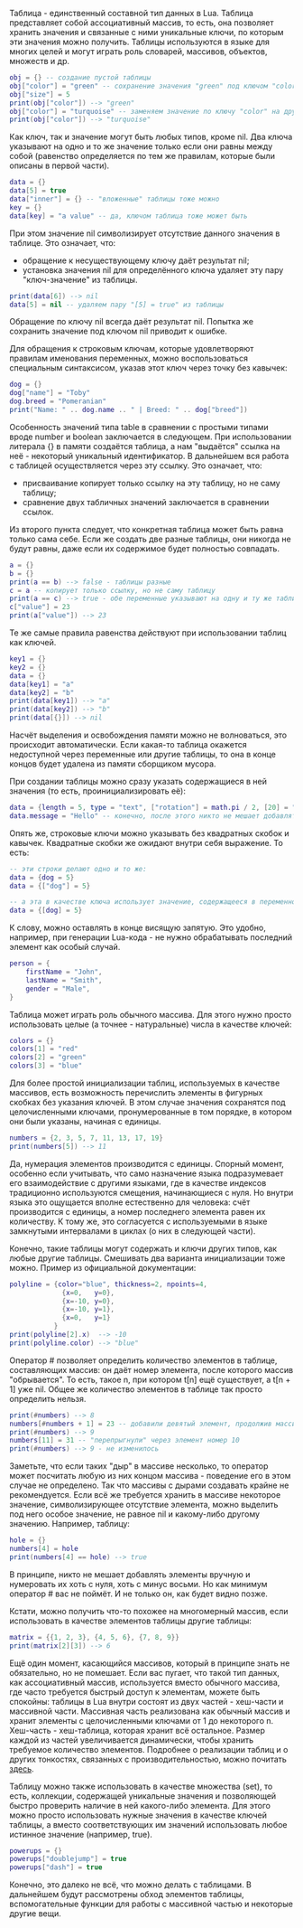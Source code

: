 Таблица - единственный составной тип данных в Lua. Таблица представляет собой ассоциативный массив, то есть, она позволяет хранить значения и связанные с ними уникальные ключи, по которым эти значения можно получить. Таблицы используются в языке для многих целей и могут играть роль словарей, массивов, объектов, множеств и др.

```lua
obj = {} -- создание пустой таблицы
obj["color"] = "green" -- сохранение значения "green" под ключом "color"
obj["size"] = 5
print(obj["color"]) --> "green"
obj["color"] = "turquoise" -- заменяем значение по ключу "color" на другое
print(obj["color"]) --> "turquoise"
```

Как ключ, так и значение могут быть любых типов, кроме nil. Два ключа указывают на одно и то же значение только если они равны между собой (равенство определяется по тем же правилам, которые были описаны в первой части).

```lua
data = {}
data[5] = true
data["inner"] = {} -- "вложенные" таблицы тоже можно
key = {}
data[key] = "a value" -- да, ключом таблица тоже может быть
```

При этом значение nil символизирует отсутствие данного значения в таблице. Это означает, что:

- обращение к несуществующему ключу даёт результат nil;
- установка значения nil для определённого ключа удаляет эту пару "ключ-значение" из таблицы.

```lua
print(data[6]) --> nil
data[5] = nil -- удаляем пару "[5] = true" из таблицы
```

Обращение по ключу nil всегда даёт результат nil. Попытка же сохранить значение под ключом nil приводит к ошибке.

Для обращения к строковым ключам, которые удовлетворяют правилам именования переменных, можно воспользоваться специальным синтаксисом, указав этот ключ через точку без кавычек:

```lua
dog = {}
dog["name"] = "Toby"
dog.breed = "Pomeranian"
print("Name: " .. dog.name .. " | Breed: " .. dog["breed"])
```

Особенность значений типа table в сравнении с простыми типами вроде number и boolean заключается в следующем. При использовании литерала {} в памяти создаётся таблица, а нам "выдаётся" ссылка на неё - некоторый уникальный идентификатор. В дальнейшем вся работа с таблицей осуществляется через эту ссылку. Это означает, что:

- присваивание копирует только ссылку на эту таблицу, но не саму таблицу;
- сравнение двух табличных значений заключается в сравнении ссылок.

Из второго пункта следует, что конкретная таблица может быть равна только сама себе. Если же создать две разные таблицы, они никогда не будут равны, даже если их содержимое будет полностью совпадать.

```lua
a = {}
b = {}
print(a == b) --> false - таблицы разные
c = a -- копирует только ссылку, но не саму таблицу
print(a == c) --> true - обе переменные указывают на одну и ту же таблицу
c["value"] = 23
print(a["value"]) --> 23
```

Те же самые правила равенства действуют при использовании таблиц как ключей.

```lua
key1 = {}
key2 = {}
data = {}
data[key1] = "a"
data[key2] = "b"
print(data[key1]) --> "a"
print(data[key2]) --> "b"
print(data[{}]) --> nil
```

Насчёт выделения и освобождения памяти можно не волноваться, это происходит автоматически. Если какая-то таблица окажется недоступной через переменные или другие таблицы, то она в конце концов будет удалена из памяти сборщиком мусора.

При создании таблицы можно сразу указать содержащиеся в ней значения (то есть, проинициализировать её):

```lua
data = {length = 5, type = "text", ["rotation"] = math.pi / 2, [20] = "idk", [2 + 3] = "haha"}
data.message = "Hello" -- конечно, после этого никто не мешает добавлять или удалять любые записи
```

Опять же, строковые ключи можно указывать без квадратных скобок и кавычек. Квадратные скобки же ожидают внутри себя выражение. То есть:

```lua
-- эти строки делают одно и то же:
data = {dog = 5}
data = {["dog"] = 5}

-- а эта в качестве ключа использует значение, содержащееся в переменной dog:
data = {[dog] = 5}
```

К слову, можно оставлять в конце висящую запятую. Это удобно, например, при генерации Lua-кода - не нужно обрабатывать последний элемент как особый случай.

```lua
person = {
    firstName = "John",
    lastName = "Smith",
    gender = "Male",
}
```

Таблица может играть роль обычного массива. Для этого нужно просто использовать целые (а точнее - натуральные) числа в качестве ключей:

```lua
colors = {}
colors[1] = "red"
colors[2] = "green"
colors[3] = "blue"
```

Для более простой инициализации таблиц, используемых в качестве массивов, есть возможность перечислить элементы в фигурных скобках без указания ключей. В этом случае значения сохранятся под целочисленными ключами, пронумерованные в том порядке, в котором они были указаны, начиная с единицы.

```lua
numbers = {2, 3, 5, 7, 11, 13, 17, 19}
print(numbers[5]) --> 11
```

Да, нумерация элементов производится с единицы. Спорный момент, особенно если учитывать, что само назначение языка подразумевает его взаимодействие с другими языками, где в качестве индексов традиционно используются смещения, начинающиеся с нуля. Но внутри языка это ощущается вполне естественно для человека: счёт производится с единицы, а номер последнего элемента равен их количеству. К тому же, это согласуется с используемыми в языке замкнутыми интервалами в циклах (о них в следующей части).

Конечно, такие таблицы могут содержать и ключи других типов, как любые другие таблицы. Смешивать два варианта инициализации тоже можно. Пример из официальной документации:

```lua
polyline = {color="blue", thickness=2, npoints=4,
             {x=0,   y=0},
             {x=-10, y=0},
             {x=-10, y=1},
             {x=0,   y=1}
           }
print(polyline[2].x)  --> -10
print(polyline.color) --> "blue"
```

Оператор # позволяет определить количество элементов в таблице, составляющих массив: он даёт номер элемента, после которого массив "обрывается". То есть, такое n, при котором t[n] ещё существует, а t[n + 1] уже nil. Общее же количество элементов в таблице так просто определить нельзя.

```lua
print(#numbers) --> 8
numbers[#numbers + 1] = 23 -- добавили девятый элемент, продолжив массив
print(#numbers) --> 9
numbers[11] = 31 -- "перепрыгнули" через элемент номер 10
print(#numbers) --> 9 - не изменилось
```

Заметьте, что если таких "дыр" в массиве несколько, то оператор может посчитать любую из них концом массива - поведение его в этом случае не определено. Так что массивы с дырами создавать крайне не рекомендуется. Если всё же требуется хранить в массиве некоторое значение, символизирующее отсутствие элемента, можно выделить под него особое значение, не равное nil и какому-либо другому значению. Например, таблицу:

```lua
hole = {}
numbers[4] = hole
print(numbers[4] == hole) --> true
```

В принципе, никто не мешает добавлять элементы вручную и нумеровать их хоть с нуля, хоть с минус восьми. Но как минимум оператор # вас не поймёт. И не только он, как будет видно позже.

Кстати, можно получить что-то похожее на многомерный массив, если использовать в качестве элементов таблицы другие таблицы:

```lua
matrix = {{1, 2, 3}, {4, 5, 6}, {7, 8, 9}}
print(matrix[2][3]) --> 6
```

Ещё один момент, касающийся массивов, который в принципе знать не обязательно, но не помешает. Если вас пугает, что такой тип данных, как ассоциативный массив, используется вместо обычного массива, где часто требуется быстрый доступ к элементам, можете быть спокойны: таблицы в Lua внутри состоят из двух частей - хеш-части и массивной части. Массивная часть реализована как обычный массив и хранит элементы с целочисленными ключами от 1 до некоторого n. Хеш-часть - хеш-таблица, которая хранит всё остальное. Размер каждой из частей увеличивается динамически, чтобы хранить требуемое количество элементов. Подробнее о реализации таблиц и о других тонкостях, связанных с производительностью, можно почитать [здесь](http://www.lua.org/gems/sample.pdf).

Таблицу можно также использовать в качестве множества (set), то есть, коллекции, содержащей уникальные значения и позволяющей быстро проверить наличие в ней какого-либо элемента. Для этого можно просто использовать нужные значения в качестве ключей таблицы, а вместо соответствующих им значений использовать любое истинное значение (например, true).

```lua
powerups = {}
powerups["doublejump"] = true
powerups["dash"] = true
```

Конечно, это далеко не всё, что можно делать с таблицами. В дальнейшем будут рассмотрены обход элементов таблицы, вспомогательные функции для работы с массивной частью и некоторые другие вещи.
